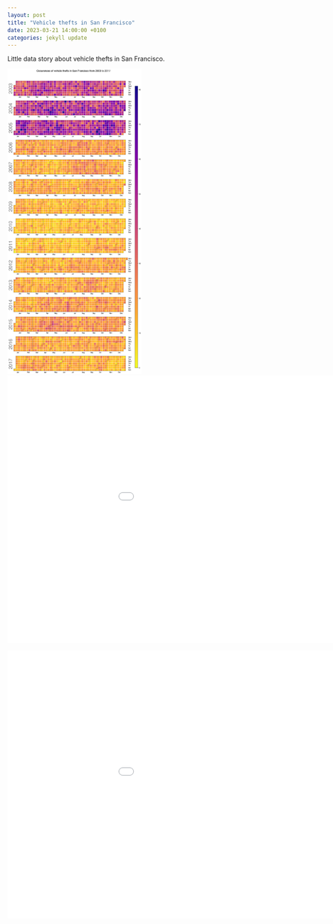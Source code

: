 ```yaml
---
layout: post
title: "Vehicle thefts in San Francisco"
date: 2023-03-21 14:00:00 +0100
categories: jekyll update
---
```


<style type="text/css">
       .model-box {
       position:   relative;
       width:      100%;
       height: 0;
       padding-top:   66.6%; /* This is your aspect ratio */ }

       .model {
       position: absolute;
       top:      0;
       left:     0;
       bottom:   0;
       right:    0;
       width:    100%;
       height:   100%
       }

       .center {
       display: block;
       margin-left: auto;
       margin-right: auto;
       width: 50%;
}
</style>

Little data story about vehicle thefts in San Francisco.

<img src="/assets/calender_plot.png" position='right' width="60%" height="60%" alt="Calender plot of vehicle thefts in San Francisco from 2003-2017">
<embed 
       type="text/html" 
       src="/assets/vehicle_thefts_ratio.html"
       width="1100"
       height="600"
/>

<embed 
       type="text/html" 
       src="/assets/vehicle_thefts_map.html"
       width="1100"
       height="600"
/>
